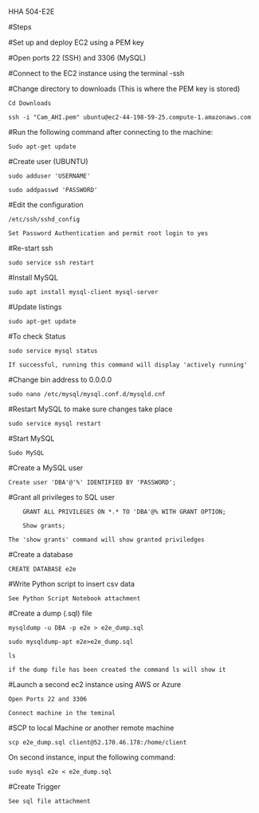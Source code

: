 HHA 504-E2E

#Steps 

#Set up and deploy EC2 using a PEM key


#Open ports 22 (SSH) and 3306 (MySQL)


#Connect to the EC2 instance using the terminal -ssh


#Change directory to downloads (This is where the PEM key is stored)

    Cd Downloads 
   
    ssh -i "Cam_AHI.pem" ubuntu@ec2-44-198-59-25.compute-1.amazonaws.com


#Run the following command after connecting to the machine: 
  
    Sudo apt-get update


#Create user (UBUNTU)
   
    sudo adduser 'USERNAME'
   
    sudo addpasswd 'PASSWORD'


#Edit the configuration 
    
    /etc/ssh/sshd_config	  
   
    Set Password Authentication and permit root login to yes 


#Re-start ssh 
    
    sudo service ssh restart

#Install MySQL 
   
    sudo apt install mysql-client mysql-server


#Update listings 
   
    sudo apt-get update 


#To check Status 
   
    sudo service mysql status
   
    If successful, running this command will display 'actively running'
 
#Change bin address to 0.0.0.0

    sudo nano /etc/mysql/mysql.conf.d/mysqld.cnf

#Restart MySQL to make sure changes take place

    sudo service mysql restart
 
 
#Start MySQL
   
    Sudo MySQL


#Create a MySQL user 
    
    Create user 'DBA'@'%' IDENTIFIED BY 'PASSWORD';


#Grant all privileges to SQL user 
	
    	GRANT ALL PRIVILEGES ON *.* TO 'DBA'@% WITH GRANT OPTION;
	
    	Show grants;
	
	The 'show grants' command will show granted priviledges


#Create a database
   
    CREATE DATABASE e2e


#Write Python script to insert csv data 
    
    See Python Script Notebook attachment 


#Create a dump (.sql) file
   
    mysqldump -u DBA -p e2e > e2e_dump.sql
    
    sudo mysqldump-apt e2e>e2e_dump.sql
    
    ls
   
    if the dump file has been created the command ls will show it

#Launch a second ec2 instance using AWS or Azure
  
    Open Ports 22 and 3306
    
    Connect machine in the teminal 


#SCP to local Machine or another remote machine
   
    scp e2e_dump.sql client@52.170.46.178:/home/client
    
   On second instance, input the following command:
   
    sudo mysql e2e < e2e_dump.sql


#Create Trigger
    
    See sql file attachment 






